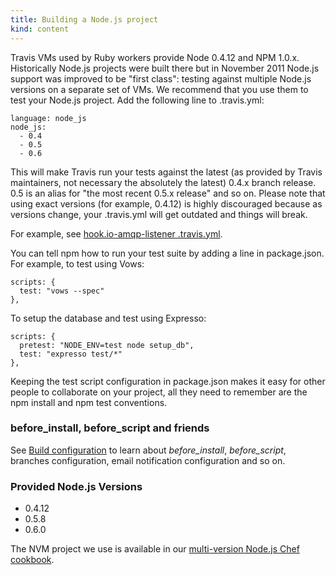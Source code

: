 ```yaml
---
title: Building a Node.js project
kind: content
---
```


Travis VMs used by Ruby workers provide Node 0.4.12 and NPM 1.0.x. Historically Node.js projects were built there but in November 2011 Node.js support was improved to
be "first class": testing against multiple Node.js versions on a separate set of VMs. We recommend that you use them to test your Node.js project.
Add the following line to .travis.yml:

    language: node_js
    node_js:
      - 0.4
      - 0.5
      - 0.6

This will make Travis run your tests against the latest (as provided by Travis maintainers, not necessary the absolutely the latest) 0.4.x branch release. 0.5 is an alias
for "the most recent 0.5.x release" and so on. Please note that using exact versions (for example, 0.4.12) is highly discouraged because as versions change, your
.travis.yml will get outdated and things will break.

For example, see [hook.io-amqp-listener .travis.yml](https://github.com/scottyapp/hook.io-amqp-listener/blob/master/.travis.yml).

You can tell npm how to run your test suite by adding a line in package.json. For example, to test using Vows:

    scripts: {
      test: "vows --spec"
    },

To setup the database and test using Expresso:

    scripts: {
      pretest: "NODE_ENV=test node setup_db",
      test: "expresso test/*"
    },

Keeping the test script configuration in package.json makes it easy for other people to collaborate on your project, all they need to remember are the npm install and npm test conventions.


### before_install, before_script and friends

See <a href="/docs/user/build-configuration/">Build configuration</a> to learn about *before_install*, *before_script*, branches configuration, email notification
configuration and so on.



### Provided Node.js Versions

 * 0.4.12
 * 0.5.8
 * 0.6.0

The NVM project we use is available in our [multi-version Node.js Chef cookbook](https://github.com/travis-ci/travis-cookbooks/tree/master/vagrant_base/nodejs).
